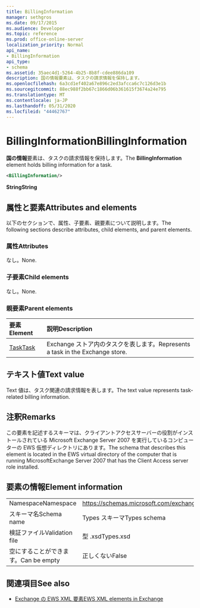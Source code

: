 ```yaml
---
title: BillingInformation
manager: sethgros
ms.date: 09/17/2015
ms.audience: Developer
ms.topic: reference
ms.prod: office-online-server
localization_priority: Normal
api_name:
- BillingInformation
api_type:
- schema
ms.assetid: 35aec4d1-5264-4b25-8b8f-cdee886da109
description: 国の情報要素は、タスクの請求情報を保持します。
ms.openlocfilehash: 6a3cd1ef402a67e896c2ed3afcca6c7c126d3e1b
ms.sourcegitcommit: 88ec988f2bb67c1866d06b361615f3674a24e795
ms.translationtype: MT
ms.contentlocale: ja-JP
ms.lasthandoff: 05/31/2020
ms.locfileid: "44462767"
---
```

# <a name="billinginformation"></a><span data-ttu-id="d99cf-103">BillingInformation</span><span class="sxs-lookup"><span data-stu-id="d99cf-103">BillingInformation</span></span>

<span data-ttu-id="d99cf-104">**国の情報**要素は、タスクの請求情報を保持します。</span><span class="sxs-lookup"><span data-stu-id="d99cf-104">The **BillingInformation** element holds billing information for a task.</span></span> 
  
```xml
<BillingInformation/>
```

 <span data-ttu-id="d99cf-105">**String**</span><span class="sxs-lookup"><span data-stu-id="d99cf-105">**String**</span></span>
## <a name="attributes-and-elements"></a><span data-ttu-id="d99cf-106">属性と要素</span><span class="sxs-lookup"><span data-stu-id="d99cf-106">Attributes and elements</span></span>

<span data-ttu-id="d99cf-107">以下のセクションで、属性、子要素、親要素について説明します。</span><span class="sxs-lookup"><span data-stu-id="d99cf-107">The following sections describe attributes, child elements, and parent elements.</span></span>
  
### <a name="attributes"></a><span data-ttu-id="d99cf-108">属性</span><span class="sxs-lookup"><span data-stu-id="d99cf-108">Attributes</span></span>

<span data-ttu-id="d99cf-109">なし。</span><span class="sxs-lookup"><span data-stu-id="d99cf-109">None.</span></span>
  
### <a name="child-elements"></a><span data-ttu-id="d99cf-110">子要素</span><span class="sxs-lookup"><span data-stu-id="d99cf-110">Child elements</span></span>

<span data-ttu-id="d99cf-111">なし。</span><span class="sxs-lookup"><span data-stu-id="d99cf-111">None.</span></span>
  
### <a name="parent-elements"></a><span data-ttu-id="d99cf-112">親要素</span><span class="sxs-lookup"><span data-stu-id="d99cf-112">Parent elements</span></span>

|<span data-ttu-id="d99cf-113">**要素**</span><span class="sxs-lookup"><span data-stu-id="d99cf-113">**Element**</span></span>|<span data-ttu-id="d99cf-114">**説明**</span><span class="sxs-lookup"><span data-stu-id="d99cf-114">**Description**</span></span>|
|:-----|:-----|
|[<span data-ttu-id="d99cf-115">Task</span><span class="sxs-lookup"><span data-stu-id="d99cf-115">Task</span></span>](task.md) <br/> |<span data-ttu-id="d99cf-116">Exchange ストア内のタスクを表します。</span><span class="sxs-lookup"><span data-stu-id="d99cf-116">Represents a task in the Exchange store.</span></span>  <br/> |
   
## <a name="text-value"></a><span data-ttu-id="d99cf-117">テキスト値</span><span class="sxs-lookup"><span data-stu-id="d99cf-117">Text value</span></span>

<span data-ttu-id="d99cf-118">Text 値は、タスク関連の請求情報を表します。</span><span class="sxs-lookup"><span data-stu-id="d99cf-118">The text value represents task-related billing information.</span></span>
  
## <a name="remarks"></a><span data-ttu-id="d99cf-119">注釈</span><span class="sxs-lookup"><span data-stu-id="d99cf-119">Remarks</span></span>

<span data-ttu-id="d99cf-120">この要素を記述するスキーマは、クライアントアクセスサーバーの役割がインストールされている Microsoft Exchange Server 2007 を実行しているコンピューターの EWS 仮想ディレクトリにあります。</span><span class="sxs-lookup"><span data-stu-id="d99cf-120">The schema that describes this element is located in the EWS virtual directory of the computer that is running MicrosoftExchange Server 2007 that has the Client Access server role installed.</span></span>
  
## <a name="element-information"></a><span data-ttu-id="d99cf-121">要素の情報</span><span class="sxs-lookup"><span data-stu-id="d99cf-121">Element information</span></span>

|||
|:-----|:-----|
|<span data-ttu-id="d99cf-122">Namespace</span><span class="sxs-lookup"><span data-stu-id="d99cf-122">Namespace</span></span>  <br/> |https://schemas.microsoft.com/exchange/services/2006/types  <br/> |
|<span data-ttu-id="d99cf-123">スキーマ名</span><span class="sxs-lookup"><span data-stu-id="d99cf-123">Schema name</span></span>  <br/> |<span data-ttu-id="d99cf-124">Types スキーマ</span><span class="sxs-lookup"><span data-stu-id="d99cf-124">Types schema</span></span>  <br/> |
|<span data-ttu-id="d99cf-125">検証ファイル</span><span class="sxs-lookup"><span data-stu-id="d99cf-125">Validation file</span></span>  <br/> |<span data-ttu-id="d99cf-126">型 .xsd</span><span class="sxs-lookup"><span data-stu-id="d99cf-126">Types.xsd</span></span>  <br/> |
|<span data-ttu-id="d99cf-127">空にすることができます。</span><span class="sxs-lookup"><span data-stu-id="d99cf-127">Can be empty</span></span>  <br/> |<span data-ttu-id="d99cf-128">正しくない</span><span class="sxs-lookup"><span data-stu-id="d99cf-128">False</span></span>  <br/> |
   
## <a name="see-also"></a><span data-ttu-id="d99cf-129">関連項目</span><span class="sxs-lookup"><span data-stu-id="d99cf-129">See also</span></span>



- [<span data-ttu-id="d99cf-130">Exchange の EWS XML 要素</span><span class="sxs-lookup"><span data-stu-id="d99cf-130">EWS XML elements in Exchange</span></span>](ews-xml-elements-in-exchange.md)

